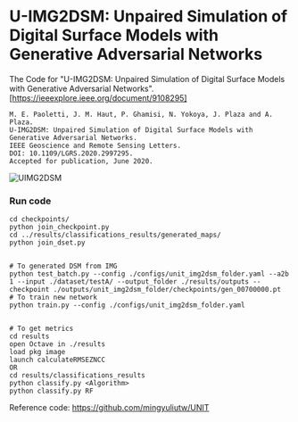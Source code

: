 # U-IMG2DSM: Unpaired Simulation of Digital Surface Models with Generative Adversarial Networks
The Code for "U-IMG2DSM: Unpaired Simulation of Digital Surface Models with Generative Adversarial Networks". [https://ieeexplore.ieee.org/document/9108295]
```
M. E. Paoletti, J. M. Haut, P. Ghamisi, N. Yokoya, J. Plaza and A. Plaza.
U-IMG2DSM: Unpaired Simulation of Digital Surface Models with Generative Adversarial Networks.
IEEE Geoscience and Remote Sensing Letters.
DOI: 10.1109/LGRS.2020.2997295.
Accepted for publication, June 2020.
```

![UIMG2DSM](https://github.com/mhaut/Uimg2dsm/blob/master/images/generated.png)

### Run code

```
cd checkpoints/
python join_checkpoint.py
cd ../results/classifications_results/generated_maps/
python join_dset.py


# To generated DSM from IMG
python test_batch.py --config ./configs/unit_img2dsm_folder.yaml --a2b 1 --input ./dataset/testA/ --output_folder ./results/outputs --checkpoint ./outputs/unit_img2dsm_folder/checkpoints/gen_00700000.pt
# To train new network
python train.py --config ./configs/unit_img2dsm_folder.yaml


# To get metrics
cd results
open Octave in ./results
load pkg image
launch calculateRMSEZNCC
OR
cd results/classifications_results
python classify.py <Algorithm>
python classify.py RF

```

Reference code: https://github.com/mingyuliutw/UNIT

